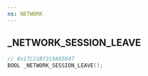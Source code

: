```yaml
---
ns: NETWORK
---
```

## _NETWORK_SESSION_LEAVE

```c
// 0x17C21B7319A05047
BOOL _NETWORK_SESSION_LEAVE();
```

